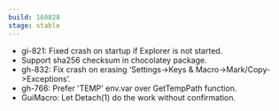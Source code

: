 ```yaml
---
build: 160828
stage: stable
---
```


* gi-821: Fixed crash on startup if Explorer is not started.
* Support sha256 checksum in chocolatey package.
* gh-832: Fix crash on erasing ‘Settings->Keys & Macro->Mark/Copy->Exceptions’.
* gh-766: Prefer 'TEMP' env.var over GetTempPath function.
* GuiMacro: Let Detach(1) do the work without confirmation.
